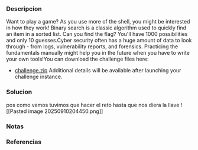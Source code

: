 ### Descripcion
Want to play a game? As you use more of the shell, you might be interested in how they work! Binary search is a classic algorithm used to quickly find an item in a sorted list. Can you find the flag? You'll have 1000 possibilities and only 10 guesses.Cyber security often has a huge amount of data to look through - from logs, vulnerability reports, and forensics. Practicing the fundamentals manually might help you in the future when you have to write your own tools!You can download the challenge files here:
- [challenge.zip](https://artifacts.picoctf.net/c_atlas/18/challenge.zip)
Additional details will be available after launching your challenge instance.

### Solucion
pos como vemos tuvimos que hacer el reto hasta que nos diera la llave
![[Pasted image 20250910204450.png]]

### Notas


### Referencias